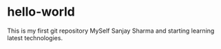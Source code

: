 # hello-world
This is my first git repository
MySelf Sanjay Sharma and starting learning latest technologies.
